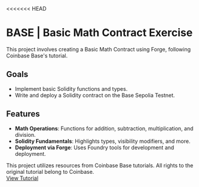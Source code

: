 <<<<<<< HEAD
# BASE | Basic Math Contract Exercise

This project involves creating a Basic Math Contract using Forge, following Coinbase Base's tutorial.

## Goals
- Implement basic Solidity functions and types.
- Write and deploy a Solidity contract on the Base Sepolia Testnet.

## Features
- **Math Operations**: Functions for addition, subtraction, multiplication, and division.
- **Solidity Fundamentals**: Highlights types, visibility modifiers, and more.
- **Deployment via Forge**: Uses Foundry tools for development and deployment.

This project utilizes resources from Coinbase Base tutorials. All rights to the original tutorial belong to Coinbase.  
[View Tutorial](https://docs.base.org/base-learn/docs/deployment-to-testnet/deployment-to-testnet-exercise/)